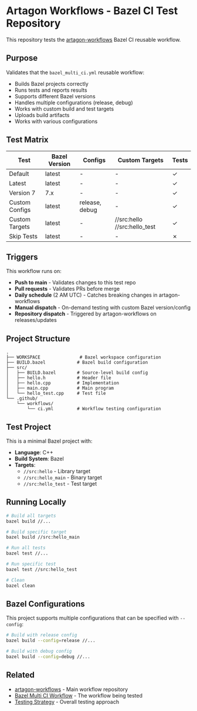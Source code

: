 # Artagon Workflows - Bazel CI Test Repository

This repository tests the [artagon-workflows](https://github.com/artagon/artagon-workflows) Bazel CI reusable workflow.

## Purpose

Validates that the `bazel_multi_ci.yml` reusable workflow:
- Builds Bazel projects correctly
- Runs tests and reports results
- Supports different Bazel versions
- Handles multiple configurations (release, debug)
- Works with custom build and test targets
- Uploads build artifacts
- Works with various configurations

## Test Matrix

| Test | Bazel Version | Configs | Custom Targets | Tests |
|------|---------------|---------|----------------|-------|
| Default | latest | - | - | ✓ |
| Latest | latest | - | - | ✓ |
| Version 7 | 7.x | - | - | ✓ |
| Custom Configs | latest | release, debug | - | ✓ |
| Custom Targets | latest | - | //src:hello //src:hello_test | ✓ |
| Skip Tests | latest | - | - | ✗ |

## Triggers

This workflow runs on:
- **Push to main** - Validates changes to this test repo
- **Pull requests** - Validates PRs before merge
- **Daily schedule** (2 AM UTC) - Catches breaking changes in artagon-workflows
- **Manual dispatch** - On-demand testing with custom Bazel version/config
- **Repository dispatch** - Triggered by artagon-workflows on releases/updates

## Project Structure

```
.
├── WORKSPACE               # Bazel workspace configuration
├── BUILD.bazel            # Bazel build configuration
├── src/
│   ├── BUILD.bazel        # Source-level build config
│   ├── hello.h            # Header file
│   ├── hello.cpp          # Implementation
│   ├── main.cpp           # Main program
│   └── hello_test.cpp     # Test file
└── .github/
    └── workflows/
        └── ci.yml         # Workflow testing configuration
```

## Test Project

This is a minimal Bazel project with:
- **Language**: C++
- **Build System**: Bazel
- **Targets**:
  - `//src:hello` - Library target
  - `//src:hello_main` - Binary target
  - `//src:hello_test` - Test target

## Running Locally

```bash
# Build all targets
bazel build //...

# Build specific target
bazel build //src:hello_main

# Run all tests
bazel test //...

# Run specific test
bazel test //src:hello_test

# Clean
bazel clean
```

## Bazel Configurations

This project supports multiple configurations that can be specified with `--config`:

```bash
# Build with release config
bazel build --config=release //...

# Build with debug config
bazel build --config=debug //...
```

## Related

- [artagon-workflows](https://github.com/artagon/artagon-workflows) - Main workflow repository
- [Bazel Multi CI Workflow](https://github.com/artagon/artagon-workflows/blob/main/.github/workflows/bazel_multi_ci.yml) - The workflow being tested
- [Testing Strategy](https://github.com/artagon/artagon-workflows/blob/main/.model-context/TESTING_STRATEGY.md) - Overall testing approach
